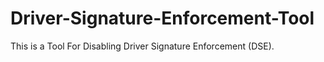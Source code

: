 # Driver-Signature-Enforcement-Tool
This is a Tool For Disabling Driver Signature Enforcement (DSE).
